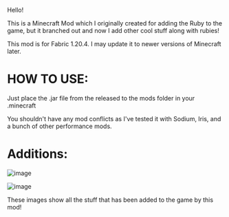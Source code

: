 Hello!

This is a Minecraft Mod which I originally created for adding the Ruby to the game, but it branched out and now I add other cool stuff along with rubies!

This mod is for Fabric 1.20.4. I may update it to newer versions of Minecraft later.

# HOW TO USE:
Just place the .jar file from the released to the mods folder in your .minecraft

You shouldn't have any mod conflicts as I've tested it with Sodium, Iris, and a bunch of other performance mods.

# Additions:
![image](https://github.com/user-attachments/assets/4ace877b-efb6-4bff-ba41-6a7e117ccb86)

![image](https://github.com/user-attachments/assets/9510885e-8c06-4827-868c-53b47fd97a65)

These images show all the stuff that has been added to the game by this mod!
